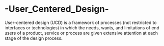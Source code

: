 # -User_Centered_Design-
User-centered design (UCD) is a framework of processes (not restricted to interfaces or technologies) in which the needs, wants, and limitations of end users of a product, service or process are given extensive attention at each stage of the design process.
